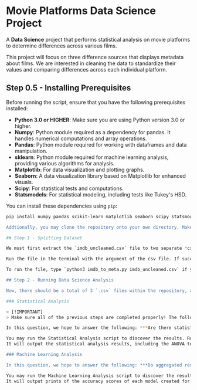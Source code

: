 # Movie Platforms Data Science Project

A **Data Science** project that performs statistical analysis on movie platforms to determine differences across various films.

This project will focus on three difference sources that displays metadata about films. We are interested in cleaning the data to standardize their values and comparing differences across each individual platform.

## Step 0.5 - Installing Prerequisites

Before running the script, ensure that you have the following prerequisites installed:

- **Python 3.0 or HIGHER**: Make sure you are using Python version 3.0 or higher.
- **Numpy**: Python module required as a dependency for pandas. It handles numerical computations and array operations.
- **Pandas**: Python module required for working with dataframes and data manipulation.
- **sklearn**: Python module required for machine learning analysis, providing various algorithms for analysis.
- **Matplotlib**: For data visualization and plotting graphs.
- **Seaborn**: A data visualization library based on Matplotlib for enhanced visuals.
- **Scipy**: For statistical tests and computations.
- **Statsmodels**: For statistical modeling, including tests like Tukey's HSD.

You can install these dependencies using `pip`:

```bash
pip install numpy pandas scikit-learn matplotlib seaborn scipy statsmodels'''

Addtionally, you may clone the repository onto your own directory. Make sure that both `rt_movies.csv` and `imdb_uncleaned.csv` are present, as they are the raw datasets that we're working with in this project.

## Step 1 - Splitting Dataset

We must first extract the `imdb_uncleaned.csv` file to two separate *csv's*. As the **imdb** website contains information about the ratings of both its own platform and metacritic's, we may separate these two through the `imdb_to_meta.py` file.

Run the file in the terminal with the argument of the csv file. If successful, it will generate two new csv files titled `imdb_movies.csv` and `metacritic_movies.csv` respectively.

To run the file, type `python3 imdb_to_meta.py imdb_uncleaned.csv` if you're using the Python interpreter. If you choose to use Anaconda, run `python imdb_to_meta.py imdb_uncleaned.csv` instead.

## Step 2 - Running Data Science Analysis

Now, there should be a total of 3 `.csv` files within the repository, and they should be named `imdb_movies.csv`, `metacritic_movies.csv` and `rt_movies.csv` respectively. We'll need these files to pass through the `data_cleaner.py` script in order for the other data analysis python files to work properly.

### Statistical Analysis

> [!IMPORTANT]
> Make sure all of the previous steps are completed properly! The following python script will rely on the `data_cleaner.py` script to process and return cleaned dataframes for use!

In this question, we hope to answer the following: ***Are there statistically significant differences in ratings between platforms like Rotten Tomatoes, IMDb, and Metacritic for the same movie?***

You may run the Statistical Analysis script to discover the results. Run `python3 stat_analysis.py` if you're using the default python interpreter or `python stat_analysis.py` if you're using Anaconda.
It will output the statistical analysis results, including the ANOVA test and p-values comparing ratings across platforms, along with post-hoc Tukey's HSD test results if significant differences are found. Additionally, t-tests will compare ratings between specific platforms, and graphical representations of the rating distributions will be displayed using box and bar plots.

### Machine Learning Analysis

In this question, we hope to answer the following: ***Do aggregated reviews from multiple sources provide a better predictor of a movie's overall success than individual platform scores?***

You may run the Machine Learning Analysis script to discover the results. Run `python3 ml_analysis.py` if you're using the default python interpreter or `python ml_analysis.py` if you're using Anaconda.
It will output prints of the accuracy scores of each model created for each platform, including an aggregated dataframe that averages all of the scores. The closer the value to `1`, the higher the accuracy as a predictor towards a movie's success.
